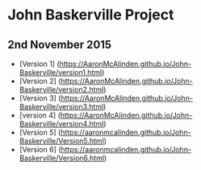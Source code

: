 John Baskerville Project
========================   

2nd November 2015
-----------------
+ [Version 1] (https://AaronMcAlinden.github.io/John-Baskerville/version1.html)
+ [Version 2] (https://AaronMcAlinden.github.io/John-Baskerville/version2.html)
+ [Version 3] (https://AaronMcAlinden.github.io/John-Baskerville/version3.html)
+ [version 4] (https://AaronMcAlinden.github.io/John-Baskerville/version4.html)
+ [Version 5] (https://aaronmcalinden.github.io/John-Baskerville/Version5.html)
+ [Version 6] (https://aaronmcalinden.github.io/John-Baskerville/Version6.html)
